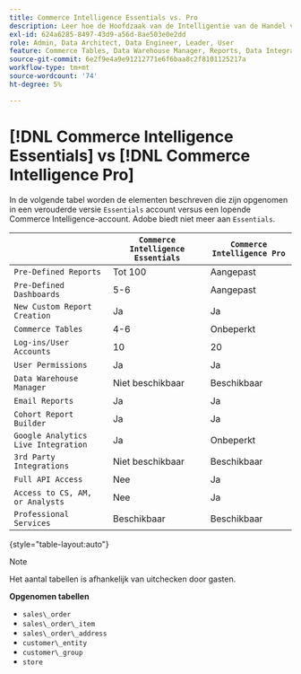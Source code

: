 ```yaml
---
title: Commerce Intelligence Essentials vs. Pro
description: Leer hoe de Hoofdzaak van de Intelligentie van de Handel van de Intelligentie verschilt van de Intelligentie van de Handel Pro.
exl-id: 624a6285-8497-43d9-a56d-8ae503e0e2dd
role: Admin, Data Architect, Data Engineer, Leader, User
feature: Commerce Tables, Data Warehouse Manager, Reports, Data Integration
source-git-commit: 6e2f9e4a9e91212771e6f6baa8c2f8101125217a
workflow-type: tm+mt
source-wordcount: '74'
ht-degree: 5%

---
```


# [!DNL Commerce Intelligence Essentials] vs [!DNL Commerce Intelligence Pro]

In de volgende tabel worden de elementen beschreven die zijn opgenomen in een verouderde versie `Essentials` account versus een lopende Commerce Intelligence-account. Adobe biedt niet meer aan `Essentials`.

|   | **`Commerce Intelligence Essentials`** | **`Commerce Intelligence Pro`** |
|-----|-----|-----|
| `Pre-Defined Reports` | Tot 100 | Aangepast |
| `Pre-Defined Dashboards` | 5-6 | Aangepast |
| `New Custom Report Creation` | Ja | Ja |
| `Commerce Tables` | 4-6 | Onbeperkt |
| `Log-ins/User Accounts` | 10 | 20 |
| `User Permissions` | Ja | Ja |
| `Data Warehouse Manager` | Niet beschikbaar | Beschikbaar |
| `Email Reports` | Ja | Ja |
| `Cohort Report Builder` | Ja | Ja |
| `Google Analytics Live Integration` | Ja | Onbeperkt |
| `3rd Party Integrations` | Niet beschikbaar | Beschikbaar |
| `Full API Access` | Nee | Ja |
| `Access to CS, AM, or Analysts` | Nee | Ja |
| `Professional Services` | Beschikbaar | Beschikbaar |

{style="table-layout:auto"}

>[!NOTE]
>
>Het aantal tabellen is afhankelijk van uitchecken door gasten.

**Opgenomen tabellen**

* `sales\_order`
* `sales\_order\_item`
* `sales\_order\_address`
* `customer\_entity`
* `customer\_group`
* `store`

<!---
## Columns Included in Essentials

Items in _italics_ are calculated fields.

* `sales_order` table
  * `entity_id`
  * `base_grand_total`
  * `customer_id`
  * `status`
  * `customer_email`
  * `store_id`
  * `base_currency_code`
  * `billing_address_id`
  * `shipping_address_id`
  * `base_shipping_amount`
  * `base_tax_amount`
  * `coupon_code`
  * `created_at`
  * `updated_at`
  * `base_subtotal`
  * `customer_group_id`
  * `base_discount_amount`
  * `base_discount_invoiced`
  * `increment_id`
  * `Customer's order number`
  * `Customer's first order date`
  * `Customer's lifetime number of orders`
  * `Is customer's last order?`
  * `Billing address region`
  * `Shipping address country`
  * `Customer's lifetime revenue`
  * `Seconds between customer's first order date and this order`
  * `Seconds since previous order`
  * `Store name`
  * `Customer's lifetime number of coupons`
  * `Customer's order number (previous-current)`
  * `Shipping address region`
  * `Number of items in order`
  * `Billing address city`
  * `Shipping address city`
  * `Customer's group code`
  * `Customer's first order's billing region`
  * `Customer's first order's coupon_code`
  * `Customer's creation date`
  * `Billing address country`

* `sales_order_item` table
  * `item_id`
  * `qty_ordered`
  * `base_price`
  * `name`
  * `order_id`
  * `sku`
  * `product_type`
  * `product_id`
  * `created_at`
  * `updated_at`
  * `parent_item_id`
  * `store_id`
  * `base_discount_amount`
  * `base_discount_invoiced`
  * `Order's coupon_code`
  * `Order item total value (quantity * price)`
  * `Order's increment_id`
  * `Customer's email`
  * `Customer's lifetime number of orders`
  * `Store name`
  * `Customer's order number`
  * `Order's status`
  * `Customer's lifetime revenue`

* `sales_order_address` table
  * `entity_id`
  * `city`
  * `region`
  * `country_id`

* `customer_entity` table
  * `entity_id`
  * `email`
  * `group_id`
  * `created_at`
  * `updated_at`
  * `store_id`
  * `Customer's lifetime revenue`
  * `Customer's lifetime number of coupons`
  * `Customer's first order date`
  * `Customer's lifetime number of orders`
  * `Seconds since customer's first order date`
  * `Customer's first 30 day revenue`
  * `Customer's first order's billing region`
  * `Customer's first order's coupon_code`
  * `Customer's group code`
  * `Store name`

* `customer_group` table
  * `customer_group_id`
  * `customer_group_code`

* `store` table
  * `store_id`
  * `name`
-->

